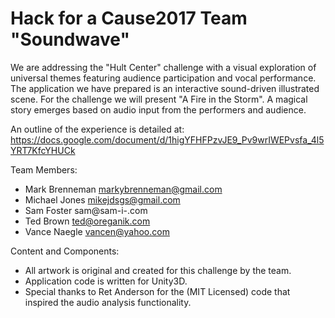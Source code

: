 # Hack for a Cause2017 Team "Soundwave"

We are addressing the "Hult Center" challenge with a visual exploration of universal themes
featuring audience participation and vocal performance. The application we have prepared is an interactive sound-driven illustrated scene. For the challenge we will present "A Fire in the Storm". A magical story emerges based on audio input from the performers and audience.

An outline of the experience is detailed at: https://docs.google.com/document/d/1higYFHFPzvJE9_Pv9wrIWEPvsfa_4l5YRT7KfcYHUCk

Team Members:

* Mark Brenneman  markybrenneman@gmail.com
* Michael Jones mikejdsgs@gmail.com
* Sam Foster  sam@sam-i-.com
* Ted Brown   ted@oreganik.com
* Vance Naegle  vancen@yahoo.com

Content and Components:

* All artwork is original and created for this challenge by the team.
* Application code is written for Unity3D.
* Special thanks to Ret Anderson for the  (MIT Licensed) code that inspired the audio analysis functionality.
